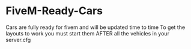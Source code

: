 # FiveM-Ready-Cars
Cars are fully ready for fivem and will be updated time to time
To get the layouts to work you must start them AFTER all the vehicles in your server.cfg
